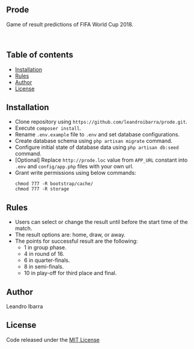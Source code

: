 ## Prode
<p>Game of result predictions of FIFA World Cup 2018.</p>
<br />

## Table of contents
- [Installation](#installation)
- [Rules](#rules)
- [Author](#author)
- [License](#license)

## Installation
- Clone repository using `https://github.com/leandroibarra/prode.git`.
- Execute `composer install`.
- Rename `.env.example` file to `.env` and set database configurations.
- Create database schema using `php artisan migrate` command.
- Configure initial state of database data using `php artisan db:seed` command.
- [Optional] Replace `http://prode.loc` value from `APP_URL` constant into `.env` and `config/app.php` files with your own url.
- Grant write permissions using below commands:
    ```
    chmod 777 -R bootstrap/cache/
    chmod 777 -R storage
    ```

## Rules
- Users can select or change the result until before the start time of the match.
- The result options are: home, draw, or away.
- The points for successful result are the following:
  - 1 in group phase.
  - 4 in round of 16.
  - 6 in quarter-finals.
  - 8 in semi-finals.
  - 10 in play-off for third place and final.

## Author
Leandro Ibarra

## License
Code released under the [MIT License](https://github.com/leandroibarra/prode/blob/master/LICENSE)
